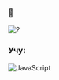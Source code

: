 ### 👋
![?](https://github-readme-stats.vercel.app/api?username=swdmeow)


### Учу:
![JavaScript](https://user-images.githubusercontent.com/73160076/191781623-54aed2cc-4fb2-4bad-9de0-16c3dcbe0e3b.svg)
